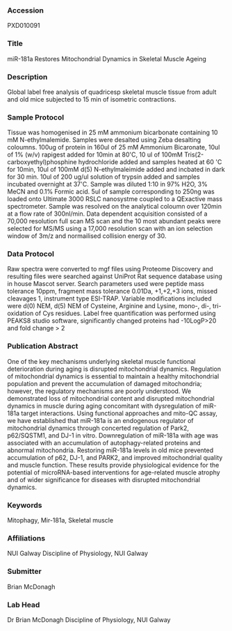 ### Accession
PXD010091

### Title
miR-181a Restores Mitochondrial Dynamics in Skeletal Muscle Ageing

### Description
Global label free analysis of quadricesp skeletal muscle tissue from adult and old mice subjected to 15 min of isometric contractions.

### Sample Protocol
Tissue was homogenised in 25 mM ammonium bicarbonate containing 10 mM N-ethylmalemide. Samples were desalted using Zeba desalting coloumns. 100ug of protein in 160ul of 25 mM Ammonium Bicaronate, 10ul of 1% (w/v) rapigest added for 10min at 80'C, 10 ul of 100mM Tris(2-carboxyethyl)phosphine hydrochloride added and samples heated at 60 'C for 10min, 10ul of 100mM d(5) N-ethylmaleimide added and incbated in dark for 30 min. 10ul of 200 ug/ul solution of trypsin added and samples incubated overnight at 37'C. Sample was diluted 1:10 in 97% H2O, 3% MeCN and 0.1% Formic acid. 5ul of sample corresponding to 250ng was loaded onto Ultimate 3000 RSLC nanosystme coupled to a QExactive mass spectrometer. Sample was resolved on the analytical coloumn over 120min at a flow rate of 300nl/min. Data dependent acquisition consisted of a 70,000 resolution full scan MS scan and the 10 most abundant peaks were selected for MS/MS using a 17,000 resolution scan with an ion selection window of 3m/z and normailised collision energy of 30.

### Data Protocol
Raw spectra were converted to mgf files using Proteome Discovery and resulting files were searched against UniProt Rat sequence database using in house Mascot server. Search parameters used were peptide mass tolerance 10ppm, fragment mass tolerance 0.01Da, +1,+2,+3 ions, missed cleavages 1, instrument type ESI-TRAP. Variable modifications included were d(0) NEM, d(5) NEM of Cysteine, Arginine and Lysine, mono-, di-, tri- oxidation of Cys residues. Label free quantification was performed using PEAKS8 studio software, significantly changed proteins had -10LogP>20 and fold change > 2

### Publication Abstract
One of the key mechanisms underlying skeletal muscle functional deterioration during aging is disrupted mitochondrial dynamics. Regulation of mitochondrial dynamics is essential to maintain a healthy mitochondrial population and prevent the accumulation of damaged mitochondria; however, the regulatory mechanisms are poorly understood. We demonstrated loss of mitochondrial content and disrupted mitochondrial dynamics in muscle during aging concomitant with dysregulation of miR-181a target interactions. Using functional approaches and mito-QC assay, we have established that miR-181a is an endogenous regulator of mitochondrial dynamics through concerted regulation of Park2, p62/SQSTM1, and DJ-1 in vitro. Downregulation of miR-181a with age was associated with an accumulation of autophagy-related proteins and abnormal mitochondria. Restoring miR-181a levels in old mice prevented accumulation of p62, DJ-1, and PARK2, and improved mitochondrial quality and muscle function. These results provide physiological evidence for the potential of microRNA-based interventions for age-related muscle atrophy and of wider significance for diseases with disrupted mitochondrial dynamics.

### Keywords
Mitophagy, Mir-181a, Skeletal muscle

### Affiliations
NUI Galway
Discipline of Physiology, NUI Galway

### Submitter
Brian McDonagh

### Lab Head
Dr Brian McDonagh
Discipline of Physiology, NUI Galway


